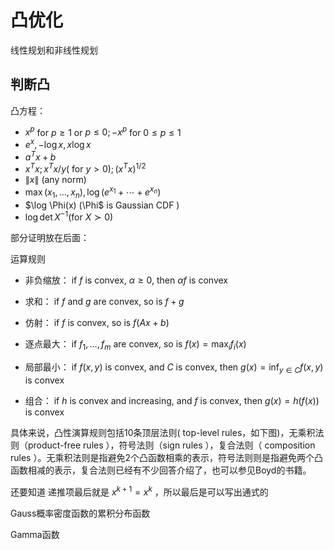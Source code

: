 # 凸优化

线性规划和非线性规划



## 判断凸



凸方程：

- $x^{p}$ for $p \geq 1$ or $p \leq 0 ;-x^{p}$ for $0 \leq p \leq 1$
- $e^{x},-\log x, x \log x$
- $a^{T} x+b$
- $x^{T} x ; x^{T} x / y(\text { for } y>0) ;\left(x^{T} x\right)^{1 / 2}$
- $\|x\|$ (any norm)
- $\max \left(x_{1}, \ldots, x_{n}\right), \log \left(e^{x_{1}}+\cdots+e^{x_{n}}\right)$
- $\log \Phi(x) $($\Phi$ is Gaussian CDF )
- $\log \operatorname{det} X^{-1}(\text {for } X \succ 0)$



部分证明放在后面：



运算规则

- 非负缩放： if $f$ is convex, $\alpha \geq 0,$ then $\alpha f$ is convex

- 求和： if $f$ and $g$ are convex, so is $f+g$
- 仿射： if $f$ is convex, so is $f(A x+b)$
- 逐点最大： if $f_{1}, \ldots, f_{m}$ are convex, so is $f(x)=\max _{i} f_{i}(x)$
- 局部最小： if $f(x, y)$ is convex, and $C$ is convex, then $g(x)=\inf _{y \in C} f(x, y)$ is convex
- 组合： if $h$ is convex and increasing, and $f$ is convex, then $g(x)=h(f(x))$ is convex



具体来说，凸性演算规则包括10条顶层法则( top-level rules，如下图)，无乘积法则（product-free rules ），符号法则（sign rules ），复合法则（ composition rules ）。无乘积法则是指避免2个凸函数相乘的表示，符号法则则是指避免两个凸函数相减的表示，复合法则已经有不少回答介绍了，也可以参见Boyd的书籍。





还要知道 递推项最后就是 $x^{k+1} = x^k$ ，所以最后是可以写出通式的



Gauss概率密度函数的累积分布函数 

Gamma函数